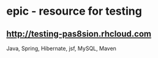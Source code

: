 epic - resource for testing
====
http://testing-pas8sion.rhcloud.com
------------
Java, Spring, Hibernate, jsf, MySQL, Maven
